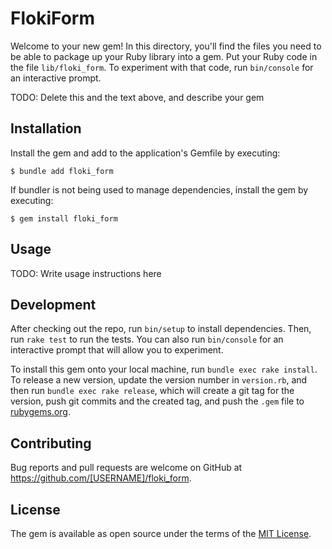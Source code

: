 # FlokiForm

Welcome to your new gem! In this directory, you'll find the files you need to be able to package up your Ruby library into a gem. Put your Ruby code in the file `lib/floki_form`. To experiment with that code, run `bin/console` for an interactive prompt.

TODO: Delete this and the text above, and describe your gem

## Installation

Install the gem and add to the application's Gemfile by executing:

    $ bundle add floki_form

If bundler is not being used to manage dependencies, install the gem by executing:

    $ gem install floki_form

## Usage

TODO: Write usage instructions here

## Development

After checking out the repo, run `bin/setup` to install dependencies. Then, run `rake test` to run the tests. You can also run `bin/console` for an interactive prompt that will allow you to experiment.

To install this gem onto your local machine, run `bundle exec rake install`. To release a new version, update the version number in `version.rb`, and then run `bundle exec rake release`, which will create a git tag for the version, push git commits and the created tag, and push the `.gem` file to [rubygems.org](https://rubygems.org).

## Contributing

Bug reports and pull requests are welcome on GitHub at https://github.com/[USERNAME]/floki_form.

## License

The gem is available as open source under the terms of the [MIT License](https://opensource.org/licenses/MIT).
